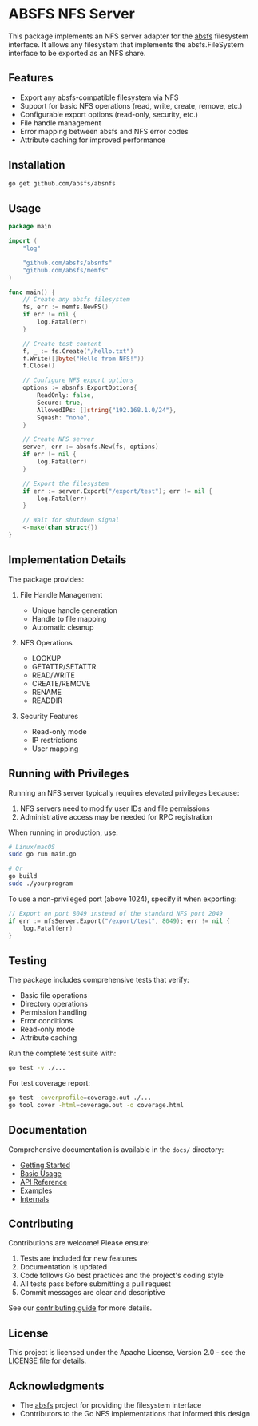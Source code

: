 # ABSFS NFS Server

This package implements an NFS server adapter for the [absfs](https://github.com/absfs/absfs) filesystem interface. It allows any filesystem that implements the absfs.FileSystem interface to be exported as an NFS share.

## Features

- Export any absfs-compatible filesystem via NFS
- Support for basic NFS operations (read, write, create, remove, etc.)
- Configurable export options (read-only, security, etc.)
- File handle management
- Error mapping between absfs and NFS error codes
- Attribute caching for improved performance

## Installation

```bash
go get github.com/absfs/absnfs
```

## Usage

```go
package main

import (
    "log"

    "github.com/absfs/absnfs"
    "github.com/absfs/memfs"
)

func main() {
    // Create any absfs filesystem
    fs, err := memfs.NewFS()
    if err != nil {
        log.Fatal(err)
    }

    // Create test content
    f, _ := fs.Create("/hello.txt")
    f.Write([]byte("Hello from NFS!"))
    f.Close()

    // Configure NFS export options
    options := absnfs.ExportOptions{
        ReadOnly: false,
        Secure: true,
        AllowedIPs: []string{"192.168.1.0/24"},
        Squash: "none",
    }

    // Create NFS server
    server, err := absnfs.New(fs, options)
    if err != nil {
        log.Fatal(err)
    }

    // Export the filesystem
    if err := server.Export("/export/test"); err != nil {
        log.Fatal(err)
    }

    // Wait for shutdown signal
    <-make(chan struct{})
}
```

## Implementation Details

The package provides:

1. File Handle Management
   - Unique handle generation
   - Handle to file mapping
   - Automatic cleanup

2. NFS Operations
   - LOOKUP
   - GETATTR/SETATTR
   - READ/WRITE
   - CREATE/REMOVE
   - RENAME
   - READDIR

3. Security Features
   - Read-only mode
   - IP restrictions
   - User mapping

## Running with Privileges

Running an NFS server typically requires elevated privileges because:

1. NFS servers need to modify user IDs and file permissions
2. Administrative access may be needed for RPC registration

When running in production, use:

```bash
# Linux/macOS
sudo go run main.go

# Or
go build
sudo ./yourprogram
```

To use a non-privileged port (above 1024), specify it when exporting:

```go
// Export on port 8049 instead of the standard NFS port 2049
if err := nfsServer.Export("/export/test", 8049); err != nil {
    log.Fatal(err)
}
```

## Testing

The package includes comprehensive tests that verify:
- Basic file operations
- Directory operations
- Permission handling
- Error conditions
- Read-only mode
- Attribute caching

Run the complete test suite with:
```bash
go test -v ./...
```

For test coverage report:
```bash
go test -coverprofile=coverage.out ./...
go tool cover -html=coverage.out -o coverage.html
```

## Documentation

Comprehensive documentation is available in the `docs/` directory:

- [Getting Started](docs/guides/installation.md)
- [Basic Usage](docs/guides/basic-usage.md)
- [API Reference](docs/api/index.md)
- [Examples](docs/examples/index.md)
- [Internals](docs/internals/index.md)

## Contributing

Contributions are welcome! Please ensure:

1. Tests are included for new features
2. Documentation is updated
3. Code follows Go best practices and the project's coding style
4. All tests pass before submitting a pull request
5. Commit messages are clear and descriptive

See our [contributing guide](docs/compatibility/contributing.md) for more details.

## License

This project is licensed under the Apache License, Version 2.0 - see the [LICENSE](LICENSE) file for details.

## Acknowledgments

- The [absfs](https://github.com/absfs/absfs) project for providing the filesystem interface
- Contributors to the Go NFS implementations that informed this design
